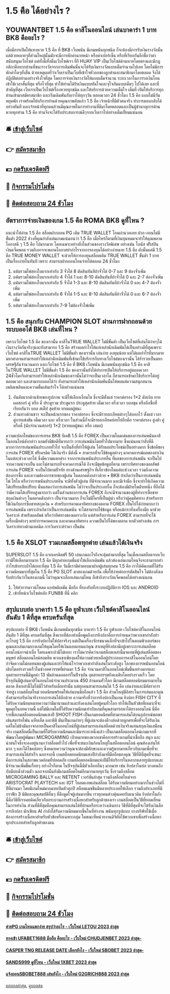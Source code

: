 # 1.5 คือ ได้อย่างไร ?
## YOUWANTBET 1.5 คือ คาสิโนออนไลน์ เล่นบาคาร่า 1 บาท BK8 คืออะไร ?
เมื่อมีการเปิดให้แทงหวย 1.5 คือ ที่ BK8 เว็บพนัน มีเกมพนันทุกชนิด ก็จะต้องมีการรับเงินรางวัลนั้น แต่ด้วยหลายๆที่ส่วนใหญ่นั้นมักจะมีการหักค่านายหน้า หรือค่าเปอร์เซ็น หรือที่เรียกกันอีกชื่อว่าค่าสนับสนุนเว็บไซต์ แต่ทั้งนี้ทั้งนั้นเว็บไซต์เรา ยี่กี HUAY VIP เป็นเว็บไซต์ด้านหวยโดยตรงและมีกฎกติกาคือหากท่านที่ชนะรางวัลจากการเดิมพันนั้นจะได้รับเงินรางวัลแบบเต็มจำนวนไปเลย โดยไม่มีการหักค่าใดๆทั้งสิ้น ด้วยเหตุผลที่ว่าเว็บเราเป็นเว็บที่เข้าใจหัวอกของลูกค้าและสมาชิกมาโดยตลอด จึงได้ปฏิบัติต่อท่านอย่างจริงใจที่สุด โดยการจ่ายเงินรางวัลให้แบบเต็มจำนวน ระยะเวลาในการรอเงินโอนเข้าใช้เวลาสั้นที่สุด หรือไวที่สุด ทำให้ท่านได้รับเงินแบบทันใจและจุใจกันแบบเต็มๆ ไปได้เลย และที่สำคัญที่สุด เว็บเราเป็นเว็บไซต์เรื่องหวยทุกชนิด และให้บริการด้วยความเต็มใจ เต็มที่ เปิดให้บริการทุกท่านเข้ามาสมัครสมาชิก และเริ่มเดิมพันกับเราได้ทุกๆวัน ตลอดเวลา 24 ชั่วโมง 1.5 คือ แบบไม่มีวันหยุดพัก เราพร้อมให้บริการท่านด้วยคุณภาพคับแก้ว 1.5 คือ เจ้าหน้าที่มีตัวตนจริง ทำการตอบกลับได้อย่างทันที และเจ้าหน้าที่ทุกคนล้วนมีคุณภาพในการทำงานที่ดีมาโดยตลอดและเป็นผู้ชำนาญการด้านหวยทุกท่าน 1.5 คือ ท่านจึงจะได้รับประสบการณ์ดีๆจากเว็บเราไปอย่างเต็มเปี่ยมแน่นอน

## 🛎 [เข้าสู่เว็บไซต์](https://bit.ly/3SdLNi2)
## 👉 [สมัครสมาชิก](https://bit.ly/3SdLNi2)
## 💵 [กดรับเครดิตฟรี](https://bit.ly/3dyRKHj)
## 👑 [กิจกรรมโปรโมชั่น](https://bit.ly/3dyRKHj)
## 📱 [ติดต่อสอบถาม 24 ชัวโมง](https://bit.ly/3dyRKHj)

## อัตราการจ่ายเงินของเกม 1.5 คือ ROMA BK8 ดูที่ไหน ?
แนะนำให้อ่าน 1.5 คือ สล็อตฝากถอน PG เติม TRUE WALLET โอนผ่านวอเลท ฝาก-ถอนไม่มีขั้นต่ำ 2022
ช่วงที่คุณกำลังเล่นเกมแน่นอนว่า 1.5 คือ เมื่อไหร่ก็ตามที่เงินทุนหมดจะทำให้คุณพลาดโอกาสดี ๆ 1.5 คือ ไปมากมาย โดยเฉพาะอย่างยิ่งในส่วนของรางวัลพิเศษ อย่างเช่น โบนัส ฟรีสปิน เงินแจ็คพอต รวมถึงอาจจะพลาดโอกาสทำกำไรจากการลงทุนได้อย่างง่ายดาย 1.5 คือ ดังนั้นแค่มี 1.5 คือ TRUE MONEY WALLET จะช่วยให้การลงทุนสล็อตเติม TRUE WALLET ขั้นต่ำ 1 บาท เป็นเรื่องง่ายในทันที เพราะ สามารถฝากถอนโอนจ่ายได้ตลอด 24 ชั่วโมง
1. แต้มรวมไพ่สองใบแรกเท่ากับ 3 จั่วได้ 8 ตัดสินทันทีถ้าจั่วได้ 0-7 และ 9 ต้องจั่วเพิ่ม
2. แต้มรวมไพ่สองใบแรกเท่ากับ 4 จั่วได้ 1 และ 8-10 ตัดสินทันทีถ้าจั่วได้ 0 และ 2-7 ต้องจั่วเพิ่ม
3. แต้มรวมไพ่สองใบแรกเท่ากับ 5 จั่วได้ 1-3 และ 8-10 ตัดสินทันทีถ้าจั่วได้ 0 และ 4-7 ต้องจั่วเพิ่ม
4. แต้มรวมไพ่สองใบแรกเท่ากับ 6 จั่วได้ 1-5 และ 8-10 ตัดสินทันทีถ้าจั่วได้ 0 และ 6-7 ต้องจั่วเพิ่ม
5. แต้มรวมไพ่สองใบแรกเท่ากับ 7-9 ไม่ต้องจั่วไพ่เพิ่ม

## 1.5 คือ สนุกกับ CHAMPION SLOT ผ่านการฝากถอนด้วยระบบออโต้ BK8 เล่นที่ไหน ?
เพราะเว็บไซต์ 1.5 คือ ของเรานั้น คาสิโนTRUE WALLET ไม่มีขั้นต่ำ เป็นเว็บไซต์ที่เล่นได้ง่ายๆได้เงินรางวัลกันจริงๆและยังสามารถ 1.5 คือ สร้างผลกำไรให้แก่เหล่านักเดิมพันได้เป็นอย่างดีที่สุดเพราะเว็บไซต์ คาสิโนTRUE WALLET ไม่มีขั้นต่ำ ของเรานั้น เล่นง่าย ลงทุนน้อย แต่ได้ผลกำไรที่มากมายมหาศาลจนสามารถทำให้เหล่านักเดิมพันที่เข้ามาใช้บริการกีบทางเว็บไซต์ของเรานั้น ได้ร่ำรวยเป็นมหาเศรษฐีกันจำนวนมาก และเว็บไซต์ 1.5 คือ ที่ BK8 เว็บพนัน มีเกมพนันทุกชนิด 1.5 คือ คาสิโนTRUE WALLET ไม่มีขั้นต่ำ 1.5 คือ ของเรานั้นยังได้ทำการเปิดให้บริการอยู่ตบอดเวลา 24ชั่วโมงจึงสามารถทำให้เหล่านักเดิมของเรานั้นไม่ว่าจะเป็นเวลาได ก็สามารถเข้ามาใช้บริการได้อยู่ตลอดเวลา และสามารถบอกได้ว่า ยังสามารถทำให้เหล่านักเดิมพันนั้นได้พบแต่ความสนุกสนานเพลิดเพลินและความตื่นเต้นเร้าใจ ได้อย่างแน่นอน
1. อันดับแรกด้านซ้ายของรูปภาพ จะมีให้เลือกเงื่อนไข ซึ่งจะมีตั้งแต่ ราคาต่อรอง 1×2 ดับเบิล ทายผลสกอร์ คู่ หรือ คี่ ประตูรวม ประตูแรก ประตูสุดท้าย เต็มเวลา ครึ่งเวลา บอลชุด หรืออีกชื่อที่เรียกกันว่า บอล สเต็ป สุดท้าย ทายผลผู้ชนะ
2. ส่วนทางด้านขวา จะเป็นหน้าแรกของ ราคาต่อรอง ซึ่งจะมีรายละเอียดต่างๆได้บอกไว้ ตั้งแต่ เวลา คู่การแข่งขัน เต็มเวลา และ ครึ่งเวลา ในส่วนนี้ก็จะมีรายละเอียดย่อยไปอีกคือ ราคาต่อรอง สูงต่ำ คู่หรือคี่ (นับจำนวนสกอร์) 1×2 (ทายผลผู้ชนะ หรือ เสมอ)

ความแปลกใหม่ของการเทรด BK8 บีเค8 1.5 คือ FOREX เป็นความโดดเด่นของการเล่นพนันคาสิโนออนไลน์ดังกล่าว แถมยังมีข้อดีที่มากกว่า การเล่นพนันโดยทั่วไปมากมาย ซึ่งแน่นอนว่าสิ่งที่ดี มากกว่าการเล่นพนันประเภททั่วไป จะเป็นสิ่งที่ทำให้ผู้เล่น ได้รับผลประโยชน์เป็นอย่างมาก ซึ่งข้อดีของการเล่น FOREX ฟรีเครดิต ได้เงินจริง มีดังนี้
• สามารถที่จะใช้ข้อมูลต่างๆ มาคาดการณ์ผลของค่าเงิน ในแต่ละช่วงเวลาได้ ซึ่งมีความแตกต่าง จากการเล่นพนันประเภทอื่น ที่ผลของการเล่นพนัน จะเป็นไปจากความน่าจะเป็น และไม่สามารถที่จะคาดการณ์ได้ ถึงจะมีชุดข้อมูลก็ตาม เพราะทิศทางของผลลัพธ์ การเล่น FOREX จะเป็นไปตามปัจจัย ทางด้านเศรษฐกิจ ที่เกี่ยวข้องในแต่ละช่วงเวลา รวมถึงความต้องการซื้อ และความต้องการขายของผู้เล่น ในตลาดดังกล่าวด้วย
• BK8 ถ้าเกิดว่าเป็นการเล่นพนันไพ่ ไฮโล หรือว่าการพนันประเภทอื่น จะมีทั้งตัวผู้เล่น ที่มีจำนวนมาก และมีเจ้ามือ ซึ่งจะทำให้เกิดความได้เปรียบเสียเปรียบ นั่นแสดงว่าการเล่นพนัน ไม่ว่าจะเป็นประเภทใด ก็จะต้องมีฝ่ายใดฝ่ายหนึ่ง ที่ถือได้ว่ามีความได้เปรียบสูงมากกว่า แต่ในส่วนของการเล่น FOREX ถึงจะมีจำนวนของผู้ที่ทำการซื้อขายสกุลเงินต่างๆ ในตลาดดังกล่าว เป็นจำนวนมาก ก็จะไม่มีใครที่เป็นผู้นำ หรือว่าผู้คุมทิศทาง สำหรับการใช้เงินกับการซื้อขายสกุลเงิน
• สำหรับการคาดเดาทิศทางของตลาด FOREX เป็นไปได้ง่ายมากกว่าการเล่นพนัน เพราะถ้าเกิดว่าเป็นการเล่นพนัน จะไม่สามารถใช้ข้อมูล หรือแม้กระทั่งเครื่องมือ มาช่วยวิเคราะห์ สำหรับผลลัพธ์ หรือว่าทิศทางของผลรางวัล แต่สำหรับการเล่น FOREX สามารถที่จะใช้เครื่องมือต่างๆ มาทำการคาดคะเน และคาดเดาทิศทาง ความเป็นไปได้ของตลาด ยกตัวอย่างเช่น การวิเคราะห์ทางด้านเทคนิค การวิเคราะห์ราคา เป็นต้น

## 1.5 คือ XSLOT รวมเกมสล็อตทุกค่าย เล่นแล้วได้เงินจริง
SUPERSLOT 1.5 คือ แจกเครดิตฟรี 50 เล่นเกมอะไรถึงจะคุ้มค่ามากที่สุด ในเมื่อเกมสล็อตจากเว็บเรามีให้เลือกมากมาย 1.5 คือ มีทุกค่ายเกมชั้นนำให้เลือกเดิมพัน แล้วต้องเล่นเกมไหนจึงจะสามารถทำกำไรเข้ากระเป๋าได้เยอะที่สุด 1.5 คือ วันนี้เรามีคำตอบมาฝากผู้เล่นทุกคน 1.5 คือ เราได้คัดเกมที่ได้รับความนิยมมากที่สุดใน 1.5 คือ PG SLOT มาสองเกมด้วยกัน เพื่อให้ง่ายต่อการตัดสินใจ ไม่ต้องลังเล รับประกันว่าในสองเกมนี้ ไม่ว่าคุณจะเลือกเล่นเกมไหน ก็เข้าถึงรางวัลแจ็คพอตได้อย่างแน่นอน
1. ให้ทำการดาวน์โหลด แอปพลิเคชัน มือถือ ที่รองรับทั้งระบบปฏิบัติการ IOS และ ANDROID
2. เข้าที่หน้าเว็บไซต์หลัก FUN88 ที่นี่ คลิก

## สรุปแบบย่อ บาคาร่า 1.5 คือ ยูฟ่าเบท เว็บไซต์คาสิโนออนไลน์ อันดับ 1 ดีที่สุด ครบครันที่สุด
สรุปแบบย่อ ที่ BK8 เว็บพนัน มีเกมพนันทุกชนิด บาคาร่า 1.5 คือ ยูฟ่าเบท เว็บไซต์คาสิโนออนไลน์ อันดับ 1 ดีที่สุด ครบครันที่สุด สิ่งแรกที่ต้องทำเมื่อพูดถึงการยิงปลาคือการกำหนดว่าพวกเขากำลังทำอะไรอยู่ 1.5 คือ การยิงปลาไม่ใช่ปลาจริงๆ แต่เป็นเครื่องจักรขนาดเล็กที่จะเข้าไปในคอมพิวเตอร์ของคุณและเล่นเกมบางเกมให้คุณโดยให้เงินตอบแทนแก่คุณ สาเหตุที่ยิงปลามีอยู่เพราะการเล่นสล็อตออนไลน์อาจน่าเบื่อ โดยเฉพาะถ้ามีไม่เยอะ
เราไม่ควรคิดว่าเกมสล็อตเหล่านี้มาแทนที่ผู้เล่นสล็อตของมนุษย์ สล็อตออนไลน์ฮอตฮิต พวกเขาเพียงแค่ให้ความช่วยเหลือผู้ประกอบการคาสิโนออนไลน์โดยกำจัดความไม่อดทนของผู้เล่นและทำให้แน่ใจว่าพวกเขากำลังเล่นในระดับสูง
โลกของการพนันออนไลน์เติบโตอย่างรวดเร็วในช่วงทศวรรษที่ผ่านมา 1.5 คือ จำนวนคาสิโนออนไลน์เพิ่มขึ้นอย่างมากและอุตสาหกรรมนี้มีมูลค่า 13 พันล้านดอลลาร์ในปัจจุบัน อุตสาหกรรมยังคงเติบโตอย่างรวดเร็ว โดยปัจจุบันมีผู้เล่นคาสิโนออนไลน์จำนวนประมาณ 450 ล้านคนทั่วโลก
มีเกมสล็อตยอดนิยมมากมายในตลาด สิ่งเหล่านี้ไม่ได้มีไว้สำหรับเด็กเท่านั้น แต่ทุกคนสามารถเล่นได้ 1.5 คือ เล่นง่ายและมีอัตราการจ่ายสูง
เกมสล็อตใหม่ ยอดนิยมพร้อมให้เล่นบนมือถือแล้ว 1.5 คือ ส่วนใหญ่มีอิสระในการเล่นและคุณยังสามารถรับเงินจริงจากการเล่นได้อีกด้วย
ความจริงที่ว่าการยิงปลาเป็นเกม ยิงปลา FISH CITY ที่ได้รับความนิยมหมายความว่ามีมานานแล้วและยังคงเล่นโดยผู้คนทั่วโลก ทำให้เป็นหัวข้อที่เหมาะที่จะพูดคุยในบทความนี้
แต่ไม่มีเกมใดที่ได้รับความนิยมเท่ากับเกมที่คุณสามารถหาได้ทางออนไลน์
นี่คือรายชื่อเกมสล็อตยอดนิยมแห่งปี
SHOOT FISH เป็นเกมยอดนิยมที่สามารถเล่นได้บนอุปกรณ์พกพาเช่นสมาร์ทโฟน แท็บเล็ต และพีซี มันเป็นเกมง่ายๆ ที่ผู้เล่นจะต้องตีวงล้อด้วยลูกศรเพื่อที่จะได้รับเงิน แต่ในไม่ช้ามันอาจกลายเป็นคาสิโนออนไลน์ที่ผู้เล่นสามารถเล่นสล็อตด้วยเงินจริงแทนสกุลเงินเสมือนจริง
เกมสล็อตนี้เป็นเกมที่ได้รับความนิยมและมีมาระยะหนึ่งแล้ว เป็นเกมสล็อตออนไลน์เกมแรกที่พัฒนาโดยผู้พัฒนา MICROGAMING เป้าหมายของพวกเขาคือการสร้างเกมที่น่าเชื่อถือ สนุก และน่าสนใจซึ่งจะคงอยู่นานกว่าสล็อตทั่วไป
เพื่อที่จะชนะเงินก้อนใหญ่ในสล็อตออนไลน์ คุณต้องเล่นให้มาก ๆ และได้โชคบ่อยๆ ซึ่งหมายความว่าคุณจะต้องมีทักษะและความรู้มากมายเกี่ยวกับเกมเพื่อที่จะสามารถเล่นได้สำเร็จ นอกจากนี้
เกมสล็อตยอดนิยมแห่งปีกำลังมาที่มือถือของคุณ วิธีที่ดีที่สุดที่จะชนะคือการเล่นในสภาพแวดล้อมที่ปลอดภัย
เกมสล็อตยอดนิยมแห่งปีมีให้บริการในหลากหลายรูปแบบและมีจำนวนเพิ่มขึ้นเรื่อยๆ
อย่างไรก็ตาม ในปัจจุบันนี้มีตัวเลือกอื่นๆ มากมาย เช่น ยิงปลาในบ่อ บางคนถึงกับมีบ่อน้ำส่วนตัว
นอกจากนั้นยังมีเกมสล็อตใหม่อีกมากมายทุกวัน ซึ่งรวมถึงสล็อต MICROGAMING BALLY และ NETENT เวอร์ชันล่าสุด รวมถึงสล็อตใหม่จาก ARISTOCRAT PLAYTECH และ IGT
โหลดเเอพเล่นสล็อต ได้รับความนิยมอย่างมากในช่วงไม่กี่ปีที่ผ่านมา โดยมีเกมใหม่มากมายเปิดตัวทุกปี สล็อตแมชชีนมีหลายประเภทให้เลือก รวมถึงประเภทที่มีกราฟิก 3 มิติและคุณสมบัติอื่นๆ ที่ดึงดูดใจผู้เล่นมากขึ้น
เราทุกคนต่างคุ้นเคยกับแนวคิด ยิงปลาในถัง นี่คือวิธีที่เราเคยคิดเกี่ยวกับกระบวนการสร้างเนื้อหาสำหรับลูกค้าของเรา
เกมสล็อตเป็นวิธีที่ยอดเยี่ยมในการทำเงิน ส่วนที่ดีที่สุดคือคุณสามารถเล่นได้ที่บ้านหรือระหว่างเดินทาง
วิธีที่ดีที่สุดที่จะได้รับเงินคือการยิงปลา
นักเขียน AI กำลังได้รับความนิยมมากขึ้นในที่ทำงาน พนันทุกรูปแบบ บางบริษัทใช้เมื่อต้องการสร้างเนื้อหาสำหรับหัวข้อหรือเฉพาะกลุ่ม ในขณะที่หน่วยงานดิจิทัลใช้พวกเขาเพื่อสร้างเนื้อหาทุกประเภทสำหรับลูกค้าของตน

## 🛎 [เข้าสู่เว็บไซต์](https://bit.ly/3SdLNi2)
## 👉 [สมัครสมาชิก](https://bit.ly/3SdLNi2)
## 💵 [กดรับเครดิตฟรี](https://bit.ly/3dyRKHj)
## 👑 [กิจกรรมโปรโมชั่น](https://bit.ly/3dyRKHj)
## 📱 [ติดต่อสอบถาม 24 ชัวโมง](https://bit.ly/3dyRKHj)

#### [ค่ายPG เกมไหนแตกง่าย สรุปว่าอะไร - เว็บใหม่ LETOU 2023 ล่าสุด](https://atom.io/themes/ค่ายpg%20เกมไหนแตกง่าย%20สรุปว่าอะไร%20-%20เว็บใหม่%20letou%202023%20ล่าสุด)
#### [ทางเข้า UFABET1688 มือถือ คืออะไร - เว็บใหม่ CHUDJENBET 2023 ล่าสุด-](https://atom.io/themes/ทางเข้า%20ufabet1688%20มือถือ%20คืออะไร%20-%20เว็บใหม่%20chudjenbet%202023%20ล่าสุด-)
#### [CASPER TNG RELEASE DATE เลือกยังไง - เว็บใหม่ SBOBET 2023 ล่าสุด-](https://atom.io/themes/casper%20tng%20release%20date%20เลือกยังไง%20-%20เว็บใหม่%20sbobet%202023%20ล่าสุด-)
#### [SANDS999 ดูที่ไหน - เว็บใหม่ 1XBET 2023 ล่าสุด](https://atom.io/themes/sands999%20ดูที่ไหน%20-%20เว็บใหม่%201xbet%202023%20ล่าสุด)
#### [แจ้งถอนSBOBET888 เล่นยังไง - เว็บใหม่ G2GRICH888 2023 ล่าสุด](https://atom.io/themes/แจ้งถอนsbobet888%20เล่นยังไง%20-%20เว็บใหม่%20g2grich888%202023%20ล่าสุด)

[ผลบอลล่าสุด](https://siamsport.tv "ผลบอลล่าสุด"), [ดูบอลสด](https://siamsport.tv/ดูบอลสด "ดูบอลสด")